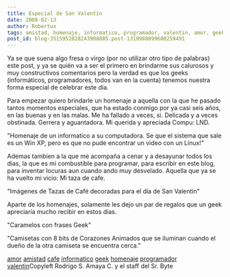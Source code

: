 ```yaml
---
title: Especial de San Valentín
date: 2008-02-13
author: Robertux
tags: amistad, homenaje, informatico, programador, valentin, amor, geek, cafe
post_id: blog-3515952828243908885.post-1319988099680259491
---
```


Ya se que suena algo fresa o virgo (por no utilizar otro tipo de palabras)
      este post, y ya se quién va a ser el primero en brindarme sus calurosos y muy constructivos
      comentarios pero la verdad es que los geeks (informáticos, programadores, todos van en la
      cuenta) tenemos nuestra forma especial de celebrar este día.

Para
      empezar quiero brindarle un homenaje a aquella con la que he pasado tantos momentos
      especiales, que ha estado conmigo por ya casi seis años, en las buenas y en las malas. Me ha
      fallado a veces, si. Delicada y a veces obstinada. Gerrera y aguantadora. Mi querida y
      apreciada Compu: LND.

"Homenaje de un informatico
      a su computadora. Se que el sistema que sale es un Win XP, pero es que no pude encontrar un
      video con un Linux!"

Ademas
      tambien a la que me acompaña a cenar y a desayunar todos los dias, la que es mi combustible
      para programar, para escribir en este blog, para inventar locuras aun cuando ando muy
      desvelado. Aquella que ya se ha vuelto mi vicio: Mi taza de cafe.

"Imágenes de Tazas de Café
      decoradas para el día de San Valentín"

Aparte de los homenajes,
      solamente les dejo un par de regalos que un geek apreciaría mucho recibir en estos días.

"Caramelos con frases
      Geek"

"Camisetas con 8 bits de Corazones Animados que se iluminan cuando
      el dueño de la otra camiseta se encuentra cerca."

[amor](http://www.blogalaxia.com/tags/amor)
      [amistad](http://www.blogalaxia.com/tags/amistad) [cafe](http://www.blogalaxia.com/tags/cafe) [informatico](http://www.blogalaxia.com/tags/informatico) [geek](http://www.blogalaxia.com/tags/geek) [homenaje](http://www.blogalaxia.com/tags/homenaje) [programador](http://www.blogalaxia.com/tags/programador) [valentin](http://www.blogalaxia.com/tags/valentin)Copyleft Rodrigo S. Amaya C. y el staff del Sr.
      Byte